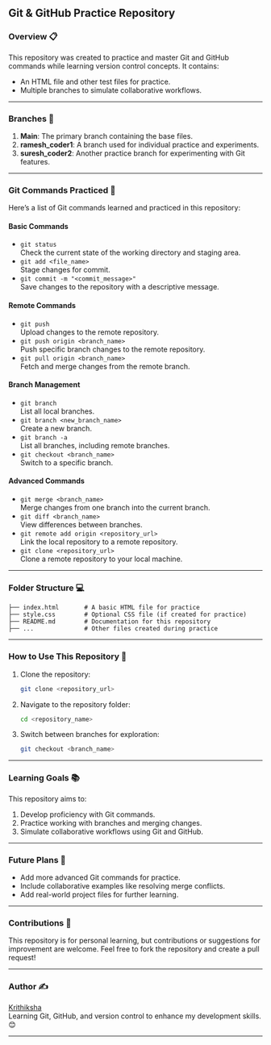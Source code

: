 ## **Git & GitHub Practice Repository**

### **Overview** 📋
This repository was created to practice and master Git and GitHub commands while learning version control concepts. It contains:
- An HTML file and other test files for practice.
- Multiple branches to simulate collaborative workflows.

---

### **Branches** 🌟
1. **Main**: The primary branch containing the base files.
2. **ramesh_coder1**: A branch used for individual practice and experiments.
3. **suresh_coder2**: Another practice branch for experimenting with Git features.

---

### **Git Commands Practiced** 🌟
Here’s a list of Git commands learned and practiced in this repository:

#### **Basic Commands**
- `git status`  
  Check the current state of the working directory and staging area.
- `git add <file_name>`  
  Stage changes for commit.
- `git commit -m "<commit_message>"`  
  Save changes to the repository with a descriptive message.

#### **Remote Commands**
- `git push`  
  Upload changes to the remote repository.
- `git push origin <branch_name>`  
  Push specific branch changes to the remote repository.
- `git pull origin <branch_name>`  
  Fetch and merge changes from the remote branch.

#### **Branch Management**
- `git branch`  
  List all local branches.
- `git branch <new_branch_name>`  
  Create a new branch.
- `git branch -a`  
  List all branches, including remote branches.
- `git checkout <branch_name>`  
  Switch to a specific branch.

#### **Advanced Commands**
- `git merge <branch_name>`  
  Merge changes from one branch into the current branch.
- `git diff <branch_name>`  
  View differences between branches.
- `git remote add origin <repository_url>`  
  Link the local repository to a remote repository.
- `git clone <repository_url>`  
  Clone a remote repository to your local machine.

---

### **Folder Structure** 💻
```
├── index.html       # A basic HTML file for practice
├── style.css        # Optional CSS file (if created for practice)
├── README.md        # Documentation for this repository
├── ...              # Other files created during practice
```

---

### **How to Use This Repository**  🌟
1. Clone the repository:
   ```bash
   git clone <repository_url>
   ```
2. Navigate to the repository folder:
   ```bash
   cd <repository_name>
   ```
3. Switch between branches for exploration:
   ```bash
   git checkout <branch_name>
   ```

---

### **Learning Goals** 📚
This repository aims to:
1. Develop proficiency with Git commands. 
2. Practice working with branches and merging changes.
3. Simulate collaborative workflows using Git and GitHub.

---

### **Future Plans** 🚀
- Add more advanced Git commands for practice.
- Include collaborative examples like resolving merge conflicts.
- Add real-world project files for further learning.

---

### **Contributions**  🎉
This repository is for personal learning, but contributions or suggestions for improvement are welcome. Feel free to fork the repository and create a pull request!

---

### **Author**  ✍️
[Krithiksha](#)  
Learning Git, GitHub, and version control to enhance my development skills. 😊

---

